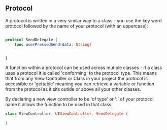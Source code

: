  ## Protocol
 
 A protocol is written in a very similar way to a class - you use the key word protocol followed by the name of your protocol (with an uppercase): 

```swift

protocol SendDelegate {
    func userPressedSend(data: String)


}
```

A function within a protocol can be used across mutiple classes - if a class uses a protocol it is called 'conforming' to the protocol type. This means that from any View Controller or Class in your project the protocol is accessible or 'gettable' meaning you can retrieve a variable or function from the protocol as it sits outide or above all your other classes. 

By declaring a new view controller to be 'of type' or ':' of your protocol name it allows the function to be used in that class. 

```swift
class ViewController: UIViewController, SendDelegate {

}
```

